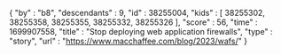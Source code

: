 {
  "by" : "b8",
  "descendants" : 9,
  "id" : 38255004,
  "kids" : [ 38255302, 38255358, 38255355, 38255332, 38255326 ],
  "score" : 56,
  "time" : 1699907558,
  "title" : "Stop deploying web application firewalls",
  "type" : "story",
  "url" : "https://www.macchaffee.com/blog/2023/wafs/"
}

